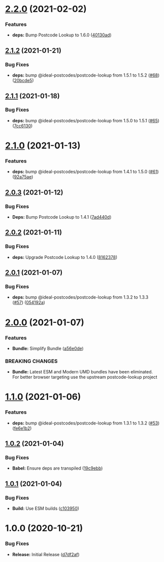 # [2.2.0](https://github.com/ideal-postcodes/postcode-lookup-bundled/compare/2.1.2...2.2.0) (2021-02-02)


### Features

* **deps:** Bump Postcode Lookup to 1.6.0 ([40130ad](https://github.com/ideal-postcodes/postcode-lookup-bundled/commit/40130adaee6a85cc181a1293d0680ad286f51dd3))

## [2.1.2](https://github.com/ideal-postcodes/postcode-lookup-bundled/compare/2.1.1...2.1.2) (2021-01-21)


### Bug Fixes

* **deps:** bump @ideal-postcodes/postcode-lookup from 1.5.1 to 1.5.2 ([#68](https://github.com/ideal-postcodes/postcode-lookup-bundled/issues/68)) ([20bcde5](https://github.com/ideal-postcodes/postcode-lookup-bundled/commit/20bcde5a4112ea75d820b27c341309f997886075))

## [2.1.1](https://github.com/ideal-postcodes/postcode-lookup-bundled/compare/2.1.0...2.1.1) (2021-01-18)


### Bug Fixes

* **deps:** bump @ideal-postcodes/postcode-lookup from 1.5.0 to 1.5.1 ([#65](https://github.com/ideal-postcodes/postcode-lookup-bundled/issues/65)) ([7cc6130](https://github.com/ideal-postcodes/postcode-lookup-bundled/commit/7cc61309d95eb36e41eceb6cd2ee32c70b4ce996))

# [2.1.0](https://github.com/ideal-postcodes/postcode-lookup-bundled/compare/2.0.3...2.1.0) (2021-01-13)


### Features

* **deps:** bump @ideal-postcodes/postcode-lookup from 1.4.1 to 1.5.0 ([#61](https://github.com/ideal-postcodes/postcode-lookup-bundled/issues/61)) ([92a75ae](https://github.com/ideal-postcodes/postcode-lookup-bundled/commit/92a75aebdb3e70f8532b9cec5cae1858ce723b16))

## [2.0.3](https://github.com/ideal-postcodes/postcode-lookup-bundled/compare/2.0.2...2.0.3) (2021-01-12)


### Bug Fixes

* **Deps:** Bump Postcode Lookup to 1.4.1 ([7ad440d](https://github.com/ideal-postcodes/postcode-lookup-bundled/commit/7ad440dc28cd9984c98233f42e3c80482bf43083))

## [2.0.2](https://github.com/ideal-postcodes/postcode-lookup-bundled/compare/2.0.1...2.0.2) (2021-01-11)


### Bug Fixes

* **deps:** Upgrade Postcode Lookup to 1.4.0 ([8162378](https://github.com/ideal-postcodes/postcode-lookup-bundled/commit/81623789d198e1ac45f73c46923be816fd20626a))

## [2.0.1](https://github.com/ideal-postcodes/postcode-lookup-bundled/compare/2.0.0...2.0.1) (2021-01-07)


### Bug Fixes

* **deps:** bump @ideal-postcodes/postcode-lookup from 1.3.2 to 1.3.3 ([#57](https://github.com/ideal-postcodes/postcode-lookup-bundled/issues/57)) ([054192a](https://github.com/ideal-postcodes/postcode-lookup-bundled/commit/054192ad9b7e7ea24252372bcfe76ff91a69e8f1))

# [2.0.0](https://github.com/ideal-postcodes/postcode-lookup-bundled/compare/1.1.0...2.0.0) (2021-01-07)


### Features

* **Bundle:** Simplify Bundle ([a56e0de](https://github.com/ideal-postcodes/postcode-lookup-bundled/commit/a56e0de0fd78efe41a752eb7698282c6f09d2e66))


### BREAKING CHANGES

* **Bundle:** Latest ESM and Modern UMD bundles have been eliminated.
For better browser targeting use the upstream postcode-lookup project

# [1.1.0](https://github.com/ideal-postcodes/postcode-lookup-bundled/compare/1.0.2...1.1.0) (2021-01-06)


### Features

* **deps:** bump @ideal-postcodes/postcode-lookup from 1.3.1 to 1.3.2 ([#53](https://github.com/ideal-postcodes/postcode-lookup-bundled/issues/53)) ([fe6e1b2](https://github.com/ideal-postcodes/postcode-lookup-bundled/commit/fe6e1b2502cee94e42940cbc24ccd6b66e5ea305))

## [1.0.2](https://github.com/ideal-postcodes/postcode-lookup-bundled/compare/1.0.1...1.0.2) (2021-01-04)


### Bug Fixes

* **Babel:** Ensure deps are transpiled ([19c9ebb](https://github.com/ideal-postcodes/postcode-lookup-bundled/commit/19c9ebb054e6735cd82f4234be9f564ed44d20b2))

## [1.0.1](https://github.com/ideal-postcodes/postcode-lookup-bundled/compare/1.0.0...1.0.1) (2021-01-04)


### Bug Fixes

* **Build:** Use ESM builds ([c103950](https://github.com/ideal-postcodes/postcode-lookup-bundled/commit/c1039506dc95e763f881e5f360a111c4e337a3ef))

# 1.0.0 (2020-10-21)


### Bug Fixes

* **Release:** Initial Release ([d7df2af](https://github.com/ideal-postcodes/postcode-lookup-bundled/commit/d7df2af1e83873058f310d9790d332ec8ac013e8))
